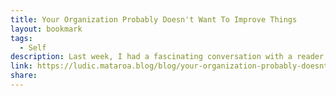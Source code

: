 ```yaml
---
title: Your Organization Probably Doesn't Want To Improve Things
layout: bookmark
tags:
  - Self
description: Last week, I had a fascinating conversation with a reader around frustration and unhappiness at work. Much of it was totally obvious to both of us, but it occurred to me that this probably isn't to everyone, which is why almost all of my colleagues (in very cushy, non-stressful jobs) nonetheless need therapy. And if it isn't obvious to everyone, it's worth writing about.
link: https://ludic.mataroa.blog/blog/your-organization-probably-doesnt-want-to-improve-things/
share:
---
```



